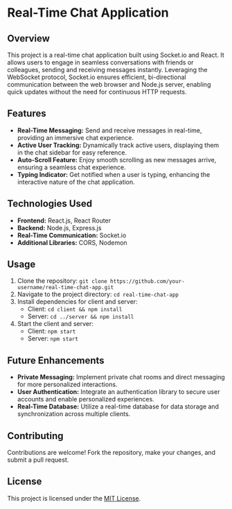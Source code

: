 # Real-Time Chat Application

## Overview
This project is a real-time chat application built using Socket.io and React. It allows users to engage in seamless conversations with friends or colleagues, sending and receiving messages instantly. Leveraging the WebSocket protocol, Socket.io ensures efficient, bi-directional communication between the web browser and Node.js server, enabling quick updates without the need for continuous HTTP requests.

## Features
- **Real-Time Messaging:** Send and receive messages in real-time, providing an immersive chat experience.
- **Active User Tracking:** Dynamically track active users, displaying them in the chat sidebar for easy reference.
- **Auto-Scroll Feature:** Enjoy smooth scrolling as new messages arrive, ensuring a seamless chat experience.
- **Typing Indicator:** Get notified when a user is typing, enhancing the interactive nature of the chat application.

## Technologies Used
- **Frontend:** React.js, React Router
- **Backend:** Node.js, Express.js
- **Real-Time Communication:** Socket.io
- **Additional Libraries:** CORS, Nodemon

## Usage
1. Clone the repository: `git clone https://github.com/your-username/real-time-chat-app.git`
2. Navigate to the project directory: `cd real-time-chat-app`
3. Install dependencies for client and server:
   - Client: `cd client && npm install`
   - Server: `cd ../server && npm install`
4. Start the client and server:
   - Client: `npm start`
   - Server: `npm start`

## Future Enhancements
- **Private Messaging:** Implement private chat rooms and direct messaging for more personalized interactions.
- **User Authentication:** Integrate an authentication library to secure user accounts and enable personalized experiences.
- **Real-Time Database:** Utilize a real-time database for data storage and synchronization across multiple clients.

## Contributing
Contributions are welcome! Fork the repository, make your changes, and submit a pull request.

## License
This project is licensed under the [MIT License](https://opensource.org/licenses/MIT).
